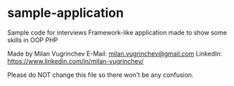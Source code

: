 # sample-application
Sample code for interviews
Framework-like application made to show some skills in OOP PHP

Made by Milan Vugrinchev
E-Mail: milan.vugrinchev@gmail.com
LinkedIn: https://www.linkedin.com/in/milan-vugrinchev/

Please do NOT change this file so there won't be any confusion.